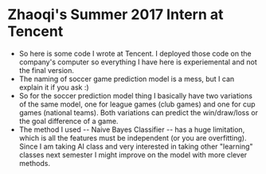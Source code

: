 # Zhaoqi's Summer 2017 Intern at Tencent
- So here is some code I wrote at Tencent. I deployed those code on the company's computer so everything I have here is experiemental and not the final version.
- The naming of soccer game prediction model is a mess, but I can explain it if you ask :)
- So for the soccer prediction model thing I basically have two variations of the same model, one for league games (club games) and one for cup games (national teams). Both variations can predict the win/draw/loss or the goal difference of a game.
- The method I used -- Naive Bayes Classifier -- has a huge limitation, which is all the features must be independent (or you are overfitting). Since I am taking AI class and very interested in taking other "learning" classes next semester I might improve on the model with more clever methods.
